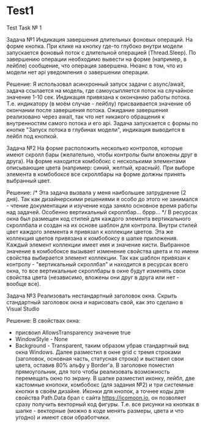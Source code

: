 # Test1
Test Task № 1

Задача №1
Индикация завершения длительных фоновых операций. На форме кнопка. При клике на кнопку где-то глубоко внутри модели запускается фоновый поток с длительной операцией (Thread.Sleep). По завершению операции необходимо вывести на форме (например, в лейбле) сообщение, что операция завершена. Нюанс в том, что из модели нет api уведомления о завершении операции.

Решение: Я использовал асинхронный запуск задачи с async/await, задача ссылается на модель, где самоусыпляется поток на случайное значение 1-10 сек. Индикация привязана к окончанию работы потока. Т.е. индикатору (в моём случае - лейблу) присваивается значение об окончании после завершения потока. Ожидание завершения реализовано через await, так что нет никакого обращения к внутренностям самого потока и его api.
Задача запускается с формы по кнопке "Запуск потока в глубинах модели", индикация выводится в лейбл под кнопкой.

Задача №2
На форме расположить несколько контролов, которые имеют скролл бары (желательно, чтобы контролы были вложены друг в друга). На форме находится комбобокс с несколькими элементами описывающие цвета (например: синий, желтый, красный). При выборе элемента в комбобоксе все скроллбары на форме должны принять выбранный цвет.

Решение:
/*
Эта задача вызвала у меня наибольшее затруднение (2 дня). Так как дизайнерскими решениями я особо до этого не занимался - чтение документации и изучение кода заняло основное время работы над задачей. Особенно вертикальный скроллбар... бррр...
*/
В ресурсах окна был размещен код стилей для каждого элемента вертикального скроллбала и создан на их основе шаблон для контрола. Внутри стилей цвет каждого элемента я привязал к коллекции цветов. Эта же коллекция цветов привязана к комбобоксу в шапке приложения. Каждый элемент коллекции имеет имя и значение кисти. Выбранное значение в комбобоксе вызывает изменение свойства цвета и по имени свойства выбирается элемент коллекции. Так как шаблон привязан к контролу - "вертикальный скроллбал" и находится в ресурсах всего окна, то все вертикальные скроллбары в окне будут изменять свои свойства цвета (независимо, вложены они друг в друга или нет - вообще все).

Задача №3
Реализовать нестандартный заголовок окна. Скрыть стандартный заголовок окна и нарисовать свой, как это сделано в Visual Studio

Решение:
В свойствах окна:
- присвоил AllowsTransparency значение true
- WindowStyle - None
- Background - Transparent,
таким образом убрав стандартный вид окна Windows. Далее разместил в окне grid с тремя строками (заголовок, основная часть, статусная строка) и выставил свои цвета, оставив 80% альфу у Border'a.
В заголовке поместил прямоугольник, для того чтобы реализовать возможность перемещать окно по экрану. В шапке разместил иконку, лейбл, две кастомные кнопоки, комбобокс (для задания №2) и три системные кнопки в своём дизайне. Иконки для кнопок, а точнее коды для свойства Path.Data брал с сайта https://icomoon.io, он позволяет сразу получить векторный код фигуры. Т.е. все рисунки на кнопках в шапке - векторные (можно в коде менять размеры, цвета и что угодно) и имеют свои обработчики.
